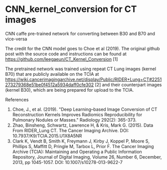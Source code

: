 # CNN_kernel_conversion for CT images
CNN caffe pre-trained network for converting between B30 and B70 and vice-versa

The credit for the CNN model goes to Choe et al (2019).
The original github post with the source code and instructions can be found at https://github.com/leegaeun/CT_Kernel_Conversion [1]

The pretrained network was trained using repeat CT Lung images (kernel B70) that are publicly available on the TCIA at https://wiki.cancerimagingarchive.net/display/Public/RIDER+Lung+CT#2251273279368e51be0f4512a5934daff0cfe302 [2]
and their counterpart images (kernel B30), which are being prepared for upload to the TCIA.


References
1. Choe, J., et al. (2019). "Deep Learning–based Image Conversion of CT Reconstruction Kernels Improves Radiomics Reproducibility for Pulmonary Nodules or Masses." Radiology 292(2): 365-373.
2. Zhao, Binsheng, Schwartz, Lawrence H, & Kris, Mark G. (2015). Data From RIDER_Lung CT. The Cancer Imaging Archive. DOI: 10.7937/K9/TCIA.2015.U1X8A5NR
3. Clark K, Vendt B, Smith K, Freymann J, Kirby J, Koppel P, Moore S, Phillips S, Maffitt D, Pringle M, Tarbox L, Prior F. The Cancer Imaging Archive (TCIA): Maintaining and Operating a Public Information Repository, Journal of Digital Imaging, Volume 26, Number 6, December, 2013, pp 1045-1057.  DOI: 10.1007/s10278-013-9622-7

